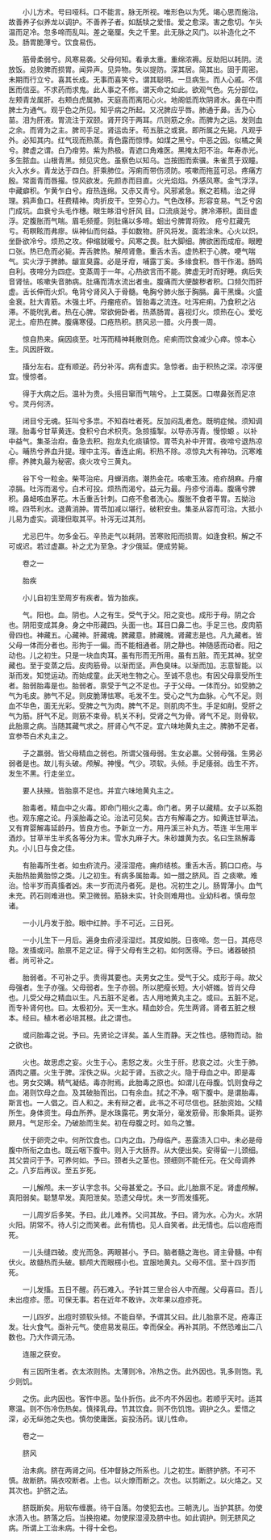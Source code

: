 <!-- { "loadSidebar": true } -->
　　小儿方术。号曰哑科。口不能言。脉无所视。唯形色以为凭。竭心思而施治。故善养子似养龙以调护。不善养子者。如舐犊之爱惜。爱之愈深。害之愈切。乍头温而足冷。忽多啼而乱叫。差之毫厘。失之千里。此无脉之风门。以补造化之不及。肠胃脆薄兮。饮食易伤。

　　筋骨柔弱兮。风寒易袭。父母何知。看承太重。重绵浓褥。反助阳以耗阴。流 放饭。总败脾而损胃。闻异声。见异物。失以提防。深其居。简其出。固于周密。未期而行立兮。喜其长成。无事而喜笑兮。谓其聪明。一旦病生。而人心戚。不信医而信巫。不求药而求鬼。此人事之不修。谓天命之如此。欲观气色。先分部位。左颊青龙属肝。右颊白虎属肺。天庭高而离阳心火。地阁低而坎阴肾水。鼻在中而脾土为通气。观乎色之所见。知乎病之所起。又况脾应乎唇。肺通于鼻。舌乃心苗。泪为肝液。胃流注于双颐。肾开窍于两耳。爪则筋之余。而脾为之运。发则血之余。而肾为之主。脾司手足。肾运齿牙。苟五脏之或衰。即所属之先毙。凡观乎外。必知其内。红气现而热蒸。青色露而惊悸。如煤之黑兮。中恶之因。似橘之黄兮。脾虚之谓。白乃疳劳。紫为热极。青遮口角难医。黑掩太阳不治。年寿赤光。多生脓血。山根青黑。频见灾危。虽察色以知乌。岂按图而索骥。朱雀贯于双瞳。火入水乡。青龙达于四白。肝乘肺位。泻痢而带伤须防。咳嗽而拖蓝可忌。疼痛方殷。常面青而唇撮。惊风欲发。先颜赤而目直。火光焰焰。外感风寒。金气浮浮。中藏癖积。乍黄乍白兮。疳热连绵。又赤又青兮。风邪紧急。察之若精。治之得理。鸦声鱼口。枉费精神。肉折皮干。空劳心力。气色改移。形容变易。气乏兮囟门成坑。血衰兮头毛作穗。眼生眵泪兮肝风 目。口流痰涎兮。脾冷滞积。面目虚浮。定腹胀而气喘。眉毛频蹙。则肚痛以多啼。蛔出兮脾胃将败。 疮兮肛藏先亏。苟瞑眩而弗瘳。纵神仙而何益。手如数物。肝风将发。面若涂朱。心火以炽。坐卧欲冷兮。烦热之攻。伸缩就暖兮。风寒之畏。肚大脚细。脾欲困而成疳。眼瞪口张。热已危而必毙。弄舌脾热。解颅肾惫。重舌木舌。虚热积于心脾。哽气喘气。实火浮于脾肺。龈宣臭露。必是牙疳，哺露丁奚。多缘食积。唇干作渴。肠鸣自利。夜啼分为四症。变蒸周于一年。心热欲言而不能。脾虚无时而好睡。病后失音肾怯。咳嗽失音肺病。肚痛而清水流出者虫。腹痛而大便酸秽者积。口频欠而肝虚。舌长伸而火炽。龟背兮肾风入于骨髓。龟胸兮肺火胀于胸膈。鼻干黑燥。火盛金衰。肚大青筋。木强土坏。丹瘤疮疥。皆胎毒之流连。吐泻疟痢。乃食积之沾滞。不能吮乳者。热在心脾。常欲俯卧者。热蒸肠胃。喜视灯火。烦热在心。爱吃泥土。疳热在脾。腹痛寒侵。口疮热积。脐风忌一腊。火丹畏一周。

　　惊自热来。痫因痰至。吐泻而精神耗散则危。疟痢而饮食减少心瘁。惊本心生。风因肝致。

　　搐分左右。症有顺逆。药分补泻。病有虚实。急惊者。由于积热之深。凉泻便宜。慢惊者。

　　得于大病之后。温补为贵。头摇目窜而气喘兮。上工莫医。口噤鼻张而足凉兮。灵丹何济。

　　闭目兮无魂。狂叫兮多祟。不知吞吐者死。反加闷乱者危。既明症候。须知调理。胎毒兮甘草黄连。食积兮白术枳壳。急掠搐掣。以导赤泻青。慢惊螈 。以补中益气。集圣治疳。备急去积。抱龙丸化痰镇惊。胃苓丸补中开胃。夜啼兮退热凉心。晡热兮养血升提。理中主泻。香连止痢。积热不除。凉惊丸大有神功。沉寒难瘳。养脾丸最为秘密。痰火攻兮三黄丸。

　　谷下兮一粒金。柴芩治疟。月蝉消痞。潮热金花。咳嗽玉液。疮疥胡麻。丹瘤凉膈。吐泻而渴兮。白术可投。烦热而渴兮。益元为最。丹疹兮消毒。腹痛兮脾积。鼻衄咳血茅花。木舌重舌针刺。口疮不愈者洗心。腹胀不食者平胃。五拗治啼。四苓利水。退黄消肿。胃苓加减以堪行。破积安虫。集圣从容而可治。大抵小儿易为虚实。调理但取其平。补泻无过其剂。

　　尤忌巴牛。勿多金石。辛热走气以耗阴。苦寒败阳而损胃。如逢食积。解之不可或迟。若过虚羸。补之尤为至急。才少俄延。便成劳毙。

　　卷之一

　　胎疾

　　小儿自初生至周岁有疾者。皆为胎疾。

　　气。阳也。血。阴也。人之有生。受气于父。阳之变也。成形于母。阴之合也。阴阳变成其身。身之中形藏四。头面一也。耳目口鼻二也。手足三也。皮肉筋骨四也。神藏五。心藏神。肝藏魂。脾藏意。肺藏魄。肾藏志是也。凡九藏者。皆父母一体而分者也。形拘于一偏。而不能相通者。阴之静也。神随感而动者。阳之动也。儿之初生。只是一块血肉耳。虽有形而无所用。虽有五脏。而无其神。犹空藏也。至于变蒸之后。皮肉筋骨。以渐而坚。声色臭味。以渐而加。志意智能。以渐而发。知觉运动。而始成童。此天地生物之心。至诚不息也。有因父母禀受所生者。胎弱胎毒是也。胎弱者。禀受于气之不足也。子于父母。一体而分。如受肺之气为毛皮。肺气不足。则皮脆薄怯寒。毛发不生。受心之气为血脉。心气不足。则血不华色，面无光彩。受脾之气为肉。脾气不足。则肌肉不生。手足如削。受肝之气为筋。肝气不足。则筋不束骨。机关不利。受肾之气为骨。肾气不足。则骨软。此胎禀之病。当随其藏气求之。肝肾心气不足。宜六味地黄丸主之。脾肺不足者。宜参苓白术丸主之。

　　子之羸弱。皆父母精血之弱也。所谓父强母弱。生女必羸。父弱母强。生男必弱者是也。故儿有头破。颅解。神慢。气少。项软。头倾。手足痿弱。齿生不齐。发生不黑。行走坐立。

　　要人扶掖。皆胎禀不足也。并宜六味地黄丸主之。

　　胎毒者。精血中之火毒。即命门相火之毒。命门者。男子以藏精。女子以系胞也。观东瘤之论。丹溪胎毒之论。治法可见矣。古方有解毒之方。如黄连甘草法。又有育婴解毒延龄丹。皆良方也。予新立一方。用丹溪三补丸方。苓连 半生用半酒炒。甘草半生半炙各等分为末。雪水丸麻子大。朱砂雄黄为衣。名曰生熟解毒丸。小儿日与食之佳。

　　有胎毒所生者。如虫疥流丹。浸淫湿疮。痈疖结核。重舌木舌。鹅口口疮。与夫胎热胎黄胎惊之类。儿之初生。有病多属胎毒。如一腊之脐风。百 之痰嗽。难治。恰半岁而真搐者凶。未一岁而流丹者死。是也。况初生之儿。肠胃薄小。血气未充。药石则难进也。荣卫微弱。筋脉未实。针灸则难用也。业幼科者。慎毋忽诸。

　　一小儿丹发于脸。眼中红肿。手不可近。三日死。

　　一小儿生下一月后。遍身虫疥浸淫湿烂。其皮如脱。日夜啼。忽一日。其疮尽隐。发搐或问。胎禀不足之证。得于父母有生之初。如何医得。予曰。诸器破损者。尚可补之。

　　胎弱者。不可补之乎。贵得其要也。夫男女之生。受气于父。成形于母。故父母强者。生子亦强。父母弱者。生子亦弱。所以肥瘦长短。大小妍媸。皆肖父母也。儿受父母之精血以生。凡五脏不足者。古人用地黄丸主之。或曰。五脏不足。而专补肾何也。曰。太极初分。天一生水。精血妙合。先生两肾。肾者五脏之根本。经曰。植木者必培其根。此之谓也。

　　或问胎毒之说。予曰。先贤论之详矣。盖人生而静。天之性也。感物而动。胎之欲也。

　　火也。故思虑之妄。火生于心。恚怒之发。火生于肝。悲哀之过。火生于肺。酒肉之餍。火生于脾。淫佚之纵。火起于肾。五欲之火。隐于母血之中。即是毒也。男女交媾。精气凝结。毒亦附焉。此胎毒之原也。如谓儿在母腹。饥则食母之血。渴则饮母之血。及其破胎而出。口有余血。拭之不净。咽下腹中。是谓胎毒。斯言也。一人倡之。百人和之。未有辩之者。此书之不可尽信也。胚胎资始。父精所生。身体资生。母血所养。是水珠露花。男女渐分，毫发筋骨。形象斯具。诞弥厥月。气足形全。乃破胎而生矣。初在母腹之时。如鸟之雏。

　　伏于卵壳之中。何所饮食也。口内之血。乃母临产。恶露渍入口中。未必是母腹中所衔之血也。既云咽下腹中。则入于大肠界。从大便出矣。安得留一儿颈细。其父尝问于予。可养何如。予曰。颈者头之茎也。颈细则不能任元。在父母调养之。八岁后再议。至五岁死。

　　一儿解颅。未一岁认字念书。父母甚爱之。予曰。此儿胎禀不足。肾虚颅解。真阳弱矣。聪慧早发。真阳泄矣。恐遗父母忧。未一岁而发搐死。

　　一儿周岁后多笑。予曰。此儿难养。父问其故。予曰。肾为水。心为火。水阴火阳。阴常不。待人引之而笑者。此有情也。见人自笑者。此无情也。后以痘疮而死。

　　一儿头缝四破。皮光而急。两眼甚小。予曰。脑者髓之海也。肾主骨髓。中有伏火。故髓热而头破。额颅大而眼楞小也。宜服地黄丸。父母不信。至十四岁而死。

　　一儿发搐。五日不醒。药石难入。予针其三里合谷人中而醒。父母喜曰。吾儿未出痘疹。愿。可保无事。若在近年不敢许。次年果以痘疹死。

　　一儿四岁。出痘时颈软头倾。不能自举。予谓其父曰。此儿胎禀不足。疮毒正发。壮火食气。亟补元气。使痘易发易压。幸而保全。再补其阴。不然恐难出二八数也。乃大作调元汤。

　　连服之获安。

　　有三因所生者。衣太浓则热。太薄则冷。冷热之伤。此外因也。乳多则饱。乳少则饥。

　　之伤。此内因也。客忤中恶。坠仆折伤。此不内不外因也。若顺乎天时。适其寒温。则不伤冷伤热矣。慎择乳母。节其饮食。则不伤饥饱。调护之久。爱惜之深，必无纵弛之失也。慎勿使庸医。妄投汤药。误儿性命。

　　卷之一

　　脐风

　　治未病。脐在两肾之间。任冲督脉之所系也。儿之初生。断脐护脐。不可不慎。故断脐。隔衣咬断者。上也。以火燎而断之。次也。以剪断之。以火烙之。又其次也。护脐之法。

　　脐既断矣。用软布缠裹。待干自落。勿使犯去也。三朝洗儿。当护其脐。勿使水渍入也。脐落之后。当换抱裙。勿使尿湿浸及脐中也。如此调护。则无脐风之病。所谓上工治未病。十得十全也。

